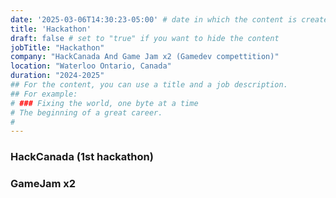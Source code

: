 ```yaml
---
date: '2025-03-06T14:30:23-05:00' # date in which the content is created - defaults to "today"
title: 'Hackathon'
draft: false # set to "true" if you want to hide the content 
jobTitle: "Hackathon"
company: "HackCanada And Game Jam x2 (Gamedev compettition)"
location: "Waterloo Ontario, Canada"
duration: "2024-2025"
## For the content, you can use a title and a job description.
## For example:
# ### Fixing the world, one byte at a time
# The beginning of a great career. 
# 
---
```


### HackCanada (1st hackathon)

### GameJam x2
